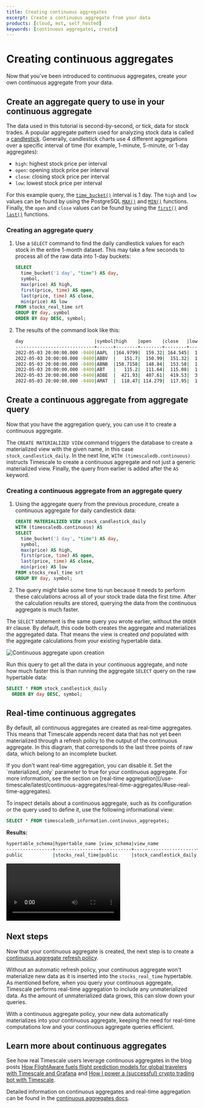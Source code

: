 ```yaml
---
title: Creating continuous aggregates
excerpt: Create a continuous aggregate from your data
products: [cloud, mst, self_hosted]
keywords: [continuous aggregates, create]
---
```


# Creating continuous aggregates

Now that you've been introduced to continuous aggregates, create your own
continuous aggregate from your data.

## Create an aggregate query to use in your continuous aggregate

The data used in this tutorial is second-by-second, or tick, data for stock trades.
A popular aggregate pattern used for analyzing stock data is called a
[candlestick][candlestick]. Generally, candlestick charts use 4 different
aggregations over a specific interval of time (for example, 1-minute, 5-minute,
or 1-day aggregates):

*   `high`: highest stock price per interval
*   `open`: opening stock price per interval
*   `close`: closing stock price per interval
*   `low`: lowest stock price per interval

For this example query, the [`time_bucket()`][time-bucket] interval is 1 day.
The `high` and `low` values can be found by using the PostgreSQL [`MAX()`][max]
and [`MIN()`][min] functions. Finally, the `open` and `close` values can be
found by using the [`first()`][first] and [`last()`][last] functions.

<Procedure>

### Creating an aggregate query

1.  Use a `SELECT` command to find the daily candlestick values for each stock
    in the entire 1-month dataset. This may take a few seconds to process all of
    the raw data into 1-day buckets:

    ```sql
    SELECT
      time_bucket('1 day', "time") AS day,
      symbol,
      max(price) AS high,
      first(price, time) AS open,
      last(price, time) AS close,
      min(price) AS low
    FROM stocks_real_time srt
    GROUP BY day, symbol
    ORDER BY day DESC, symbol;
    ```

1.  The results of the command look like this:

    ```bash
    day                          |symbol|high    |open    |close   |low     |
    -----------------------------+------+--------+--------+--------+--------+
    2022-05-03 20:00:00.000 -0400|AAPL  |164.9799|  159.32| 164.545|  159.25|
    2022-05-03 20:00:00.000 -0400|ABBV  |   151.7|  150.99|  151.32|  147.59|
    2022-05-03 20:00:00.000 -0400|ABNB  |158.7158|  148.84|  153.58|  145.88|
    2022-05-03 20:00:00.000 -0400|ABT   |   115.2|  111.64|  115.08|  111.14|
    2022-05-03 20:00:00.000 -0400|ADBE  |  421.93|  407.61|  419.53|  395.06|
    2022-05-03 20:00:00.000 -0400|AMAT  |  118.47| 114.279|  117.95|  112.04|
    ```

</Procedure>

## Create a continuous aggregate from aggregate query

Now that you have the aggregation query, you can use it to create a continuous
aggregate.

The `CREATE MATERIALIZED VIEW` command triggers the database to create a
materialized view with the given name, in this case `stock_candlestick_daily`.
In the next line, `WITH (timescaledb.continuous)` instructs Timescale to
create a continuous aggregate and not just a generic materialized view. Finally,
the query from earlier is added after the `AS` keyword.

<Procedure>

### Creating a continuous aggregate from an aggregate query

1.  Using the aggregate query from the previous procedure, create a continuous
    aggregate for daily candlestick data:

    ```sql
    CREATE MATERIALIZED VIEW stock_candlestick_daily
    WITH (timescaledb.continuous) AS
    SELECT
      time_bucket('1 day', "time") AS day,
      symbol,
      max(price) AS high,
      first(price, time) AS open,
      last(price, time) AS close,
      min(price) AS low
    FROM stocks_real_time srt
    GROUP BY day, symbol;
    ```

1.  The query might take some time to run because it needs to perform these
    calculations across all of your stock trade data the first time. After the
    calculation results are stored, querying the data from the continuous
    aggregate is much faster.

</Procedure>

The `SELECT` statement is the same query you wrote earlier, without the
`ORDER BY` clause. By default, this code both creates the aggregate and
materializes the aggregated data. That means the view is created *and* populated
with the aggregate calculations from your existing hypertable data.

<img class="main-content__illustration" src="https://s3.amazonaws.com/assets.timescale.com/docs/images/getting-started/continuous-aggregate.jpg" alt="Continuous aggregate upon creation"/>

Run this query to get all the data in your continuous aggregate, and note
how much faster this is than running the aggregate `SELECT` query on the raw hypertable data:

```sql
SELECT * FROM stock_candlestick_daily
  ORDER BY day DESC, symbol;
```

## Real-time continuous aggregates

By default, all continuous aggregates are created as real-time aggregates.
This means that Timescale appends recent data that has not yet been materialized
through a refresh policy to the output of the continuous aggregate. In this
diagram, that corresponds to the last three points of raw data, which belong to
an incomplete bucket.

<Highlight type="note">
If you don't want real-time aggregation, you can disable it. Set the `materialized_only`
parameter to true for your continuous aggregate. For more information, see the
section on [real-time aggregation](/use-timescale/latest/continuous-aggregates/real-time-aggregates/#use-real-time-aggregates).
</Highlight>

To inspect details about a continuous aggregate, such as its
configuration or the query used to define it, use the following
informational view:

```sql
SELECT * FROM timescaledb_information.continuous_aggregates;
```

**Results:**

```bash
hypertable_schema|hypertable_name |view_schema|view_name              |view_owner|materialized_only|compression_enabled|materialization_hypertable_schema|materialization_hypertable_name|view_definition                                                                                                                                                                           |
-----------------+----------------+-----------+-----------------------+----------+-----------------+-------------------+---------------------------------+-------------------------------+------------------------------------------------------------------------------------------------------------------------------------------------------------------------------------------+
public           |stocks_real_time|public     |stock_candlestick_daily|tsdbadmin |f                |f                  |_timescaledb_internal            |_materialized_hypertable_3     | SELECT time_bucket('1 day'::interval, srt."time") AS day,¶    srt.symbol,¶    max(srt.price) AS high,¶    first(srt.price, srt."time") AS open,¶    last(srt.price, srt."time") AS close,|
```

<Video url="https://www.youtube.com/embed/1m9yxpyGrBY"></Video>

## Next steps

Now that your continuous aggregate is created, the next step is to create a [continuous aggregate refresh policy][cagg-policy].

Without an automatic refresh policy, your continuous aggregate won't materialize
new data as it is inserted into the `stocks_real_time` hypertable. As mentioned
before, when you query your continuous aggregate, Timescale performs real-time
aggregation to include any unmaterialized data. As the amount of unmaterialized
data grows, this can slow down your queries.

With a continuous aggregate policy, your new data automatically materializes
into your continuous aggregate, keeping the need for real-time computations low
and your continuous aggregate queries efficient.

## Learn more about continuous aggregates

See how real Timescale users leverage continuous aggregates in the blog posts
[How FlightAware fuels flight prediction models for global travelers with
Timescale and Grafana][flightaware] and [How I power a (successful) crypto
trading bot with Timescale][crypto-bot].

Detailed information on continuous aggregates and real-time aggregation can be
found in the [continuous aggregates docs][continuous-aggregates].

[cagg-policy]: /getting-started/:currentVersion:/create-cagg/create-cagg-policy/
[candlestick]: https://en.wikipedia.org/wiki/Candlestick_chart
[continuous-aggregates]: /use-timescale/:currentVersion:/continuous-aggregates
[crypto-bot]: https://blog.timescale.com/blog/how-i-power-a-successful-crypto-trading-bot-with-timescaledb/
[first]: /api/:currentVersion:/hyperfunctions/first/
[flightaware]: https://blog.timescale.com/blog/how-flightaware-fuels-flight-prediction-models-with-timescaledb-and-grafana/
[last]: /api/:currentVersion:/hyperfunctions/last/
[max]: https://www.postgresql.org/docs/current/tutorial-agg.html
[min]: https://www.postgresql.org/docs/current/tutorial-agg.html
[time-bucket]: /api/:currentVersion:/hyperfunctions/time_bucket/
